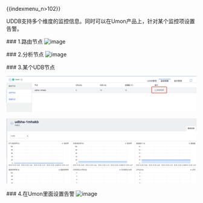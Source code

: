 {{indexmenu_n>102}}

UDDB支持多个维度的监控信息。同时可以在Umon产品上，针对某个监控项设置告警。

\#\#\# 1.路由节点 ![image](/database/uddb/uddb12.png)

\#\#\# 2.分析节点 ![image](/database/uddb/uddb13.png)

\#\#\# 3.某个UDB节点

![image](/images/uddb14.png)

![image](/images/uddb15.png)

\#\#\# 4.在Umon里面设置告警 ![image](/database/uddb/uddb16.png)
